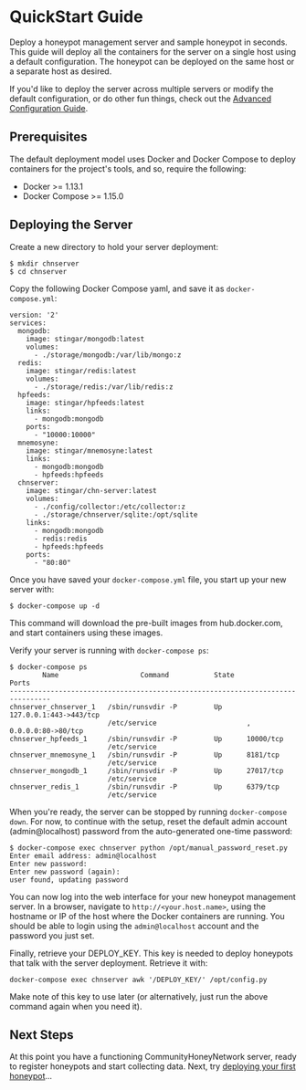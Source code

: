 QuickStart Guide
=================

Deploy a honeypot management server and sample honeypot in seconds.  This guide will deploy all the containers for the server on a single host using a default configuration.  The honeypot can be deployed on the same host or a separate host as desired.

If you'd like to deploy the server across multiple servers or modify the default configuration, or do other fun things, check out the [Advanced Configuration Guide](config.md).

## Prerequisites

The default deployment model uses Docker and Docker Compose to deploy containers for the project's tools, and so, require the following:

* Docker >= 1.13.1
* Docker Compose >= 1.15.0

## Deploying the Server

Create a new directory to hold your server deployment:

    $ mkdir chnserver
    $ cd chnserver

Copy the following Docker Compose yaml, and save it as `docker-compose.yml`:


```
version: '2'
services:
  mongodb:
    image: stingar/mongodb:latest
    volumes:
      - ./storage/mongodb:/var/lib/mongo:z
  redis:
    image: stingar/redis:latest
    volumes:
      - ./storage/redis:/var/lib/redis:z
  hpfeeds:
    image: stingar/hpfeeds:latest
    links:
      - mongodb:mongodb
    ports:
      - "10000:10000"
  mnemosyne:
    image: stingar/mnemosyne:latest
    links:
      - mongodb:mongodb
      - hpfeeds:hpfeeds
  chnserver:
    image: stingar/chn-server:latest
    volumes:
      - ./config/collector:/etc/collector:z
      - ./storage/chnserver/sqlite:/opt/sqlite
    links:
      - mongodb:mongodb
      - redis:redis
      - hpfeeds:hpfeeds
    ports:
      - "80:80"
```

Once you have saved your `docker-compose.yml` file, you start up your new server with:

    $ docker-compose up -d

This command will download the pre-built images from hub.docker.com, and start containers using these images.

Verify your server is running with `docker-compose ps`:

```
$ docker-compose ps
        Name                    Command           State           Ports         
--------------------------------------------------------------------------------
chnserver_chnserver_1   /sbin/runsvdir -P         Up      127.0.0.1:443->443/tcp
                        /etc/service                      , 0.0.0.0:80->80/tcp  
chnserver_hpfeeds_1     /sbin/runsvdir -P         Up      10000/tcp             
                        /etc/service                                            
chnserver_mnemosyne_1   /sbin/runsvdir -P         Up      8181/tcp              
                        /etc/service                                            
chnserver_mongodb_1     /sbin/runsvdir -P         Up      27017/tcp             
                        /etc/service                                            
chnserver_redis_1       /sbin/runsvdir -P         Up      6379/tcp              
                        /etc/service 
```                        

When you're ready, the server can be stopped by running `docker-compose down`.  For now, to continue with the setup, reset the default admin account (admin@localhost) password from the auto-generated one-time password:

```
$ docker-compose exec chnserver python /opt/manual_password_reset.py
Enter email address: admin@localhost
Enter new password:
Enter new password (again):
user found, updating password
```

You can now log into the web interface for your new honeypot management server.  In a browser, navigate to `http://<your.host.name>`, using the hostname or IP of the host where the Docker containers are running.  You should be able to login using the `admin@localhost` account and the password you just set.

Finally, retrieve your DEPLOY_KEY.  This key is needed to deploy honeypots that talk with the server deployment.  Retrieve it with:

`docker-compose exec chnserver awk '/DEPLOY_KEY/' /opt/config.py`

Make note of this key to use later (or alternatively, just run the above command again when you need it).

## Next Steps

At this point you have a functioning CommunityHoneyNetwork server, ready to register honeypots and start collecting data.  Next, try [deploying your first honeypot](firstpot.md)...

